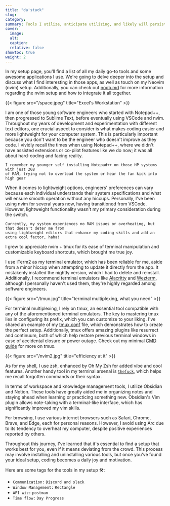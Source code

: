 ```yaml
---
title: "da'stack"
slug:
category:
summary: Tools I utilize, anticipate utilizing, and likely will persist in utilizing
cover:
  image:
  alt:
  caption:
  relative: false
showtoc: true
weight: 2
---
```


In my setup page, you'll find a list of all my daily go-to tools and some awesome applications I use. We're going to delve deeper into the setup and discuss what I find interesting in those apps, as well as touch on my Neovim (nvim) setup. Additionally, you can check out [noob.md](/journal/regarding_nvim/) for more information regarding the nvim setup and how to integrate it all together.


{{< figure src="/space.jpeg" title="Excel's Workstation"  >}}

I am one of those young software engineers who started with Notepad++, then progressed to Sublime Text, before eventually using VSCode and nvim. Throughout my years of development and experimentation with different text editors, one crucial aspect to consider is what makes coding easier and more lightweight for your computer system. This is particularly important because you don't want to be the engineer who doesn't improve as they code. I vividly recall the times when using Notepad++, where we didn't have assisted extensions or co-pilot features like we do now; it was all about hard-coding and facing reality.  
```
I remember my younger self installing Notepad++ on those HP systems with just 2GB 
of RAM, trying not to overload the system or hear the fan kick into high gear
```
When it comes to lightweight options, engineers' preferences can vary because each individual understands their system specifications and what will ensure smooth operation without any hiccups. Personally, I've been using nvim for several years now, having transitioned from VSCode. However, lightweight functionality wasn't my primary consideration during the switch.

```
Currently, my system experiences no RAM issues or overheating, but that doesn't deter me from 
using lightweight editors that enhance my coding skills and add an extra cool factor, haha!
```
I grew to appreciate nvim + tmux for its ease of terminal manipulation and customizable keyboard shortcuts, which brought me true joy.

I use iTerm2 as my terminal emulator, which has been reliable for me, aside from a minor hiccup when attempting to update it directly from the app. It mistakenly installed the nightly version, which I had to delete and reinstall. Additionally, I recommend terminal emulators like [Alacritty](https://alacritty.org) and [Wezterm](https://wezfurlong.org/wezterm/index.html), although I personally haven't used them, they're highly regarded among software engineers.

{{< figure src="/tmux.jpg" title="terminal multiplexing, what you need"  >}}

For terminal multiplexing, I rely on tmux, an essential tool compatible with any of the aforementioned terminal emulators. The key to mastering tmux lies in configuring its prefix, which you can customize to your liking. I've shared an example of my [tmux.conf](https://github.com/Dudeiebot/dotall/blob/master/config/.tmux.conf) file, which demonstrates how to create the perfect setup. Additionally, tmux offers amazing plugins like resurrect and continuum, both of which help restore previous terminal windows in case of accidental closure or power outage. Check out my minimal [CMD guide](https://github.com/Dudeiebot/dotall/blob/master/noob.md) for more on tmux.

{{< figure src="/nvim2.jpg" title="efficiency at it"  >}}

As for my shell, I use zsh, enhanced by Oh My Zsh for added vibe and cool features. Another handy tool in my terminal arsenal is [`thefuck`](https://github.com/nvbn/thefuck), which helps me recall forgotten commands or their syntax.

In terms of workspace and knowledge management tools, I utilize Obsidian and Notion. These tools have greatly aided me in organizing notes and staying ahead when learning or practicing something new. Obsidian's Vim plugin allows note-taking with a terminal-like interface, which has significantly improved my vim skills.

For browsing, I use various internet browsers such as Safari, Chrome, Brave, and Edge, each for personal reasons. However, I avoid using Arc due to its tendency to overheat my computer, despite positive experiences reported by others.

Throughout this journey, I've learned that it's essential to find a setup that works best for you, even if it means deviating from the crowd. This process may involve installing and uninstalling various tools, but once you've found your ideal setup, coding becomes a daily joy and motivation.

Here are some tags for the tools in my setup 🛠️:
- `Communication:` `Discord and slack`
- `Window Management:` `Rectangle`
- `API wiz:` `postman`
- `Time flow:` `Day Progress`
